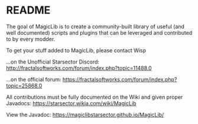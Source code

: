 # README

The goal of MagicLib is to create a community-built library of useful (and well documented) scripts and plugins that can be leveraged and contributed to by every modder.

To get your stuff added to MagicLib, please contact Wisp

...on the Unofficial Starsector Discord:
http://fractalsoftworks.com/forum/index.php?topic=11488.0

...on the official forum:
https://fractalsoftworks.com/forum/index.php?topic=25868.0

All contributions must be fully documented on the Wiki and given proper Javadocs:
https://starsector.wikia.com/wiki/MagicLib

View the Javadoc: https://magiclibstarsector.github.io/MagicLib/
